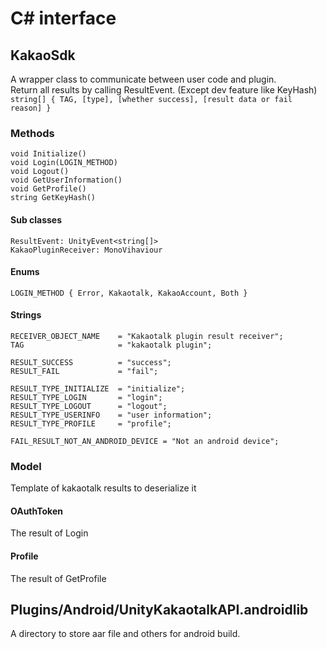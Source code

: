 # C# interface

## KakaoSdk

A wrapper class to communicate between user code and plugin.  
Return all results by calling ResultEvent. (Except dev feature like KeyHash)  
`string[] { TAG, [type], [whether success], [result data or fail reason] }`  

### Methods
```
void Initialize()
void Login(LOGIN_METHOD)
void Logout()
void GetUserInformation()
void GetProfile()
string GetKeyHash()
```

#### Sub classes
```
ResultEvent: UnityEvent<string[]>
KakaoPluginReceiver: MonoVihaviour
```

#### Enums
```
LOGIN_METHOD { Error, Kakaotalk, KakaoAccount, Both }
```

#### Strings
```
RECEIVER_OBJECT_NAME    = "Kakaotalk plugin result receiver";
TAG                     = "kakaotalk plugin";

RESULT_SUCCESS          = "success";
RESULT_FAIL             = "fail";

RESULT_TYPE_INITIALIZE  = "initialize";
RESULT_TYPE_LOGIN       = "login";
RESULT_TYPE_LOGOUT      = "logout";
RESULT_TYPE_USERINFO    = "user information";
RESULT_TYPE_PROFILE     = "profile";

FAIL_RESULT_NOT_AN_ANDROID_DEVICE = "Not an android device";
```

### Model
Template of kakaotalk results to deserialize it

#### OAuthToken

The result of Login

#### Profile

The result of GetProfile


## Plugins/Android/UnityKakaotalkAPI.androidlib

A directory to store aar file and others for android build.  

